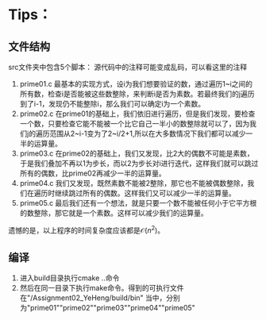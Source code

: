 # Tips：
## 文件结构
src文件夹中包含5个脚本：
	源代码中的注释可能变成乱码，可以看这里的注释
1. prime01.c 
	最基本的实现方式，设i为我们想要验证的数，通过遍历1~i之间的所有数，检查i是否能被这些数整除，来判断i是否为素数。若最终我们的j遍历到了i-1，发现仍不能整除i，那么我们可以确定i为一个素数。
2. prime02.c
	在prime01的基础上，我们依旧进行遍历，但是我们发现，要检查一个数，只要检查它能不能被一个比它自己一半小的数整除就可以了，因为我们j的遍历范围从2~i-1变为了2~i/2+1,所以在大多数情况下我们都可以减少一半的运算量。
3. prime03.c
	在prime02的基础上，我们又发现，比2大的偶数不可能是素数，于是我们叠加不再以1为步长，而以2为步长对i进行迭代，这样我们就可以跳过所有的偶数，比prime02再减少一半的运算量。
4. prime04.c
	我们又发现，既然素数不能被2整除，那它也不能被偶数整除，我们在遍历时继续跳过所有的偶数。这样我们又可以减少一半的运算量。
5. prime05.c
	最后我们还有一个想法，就是只要一个数不能被任何小于它平方根的数整除，那它就是一个素数。这样可以减少我们的运算量。

遗憾的是，以上程序的时间复杂度应该都是$\mathcal{O}(n^{2})$。


## 编译
1. 进入build目录执行cmake ..命令
2. 然后在同一目录下执行make命令。得到的可执行文件在"/Assignment02_YeHeng/build/bin" 当中，分别为"prime01""prime02""prime03""prime04""prime05"
